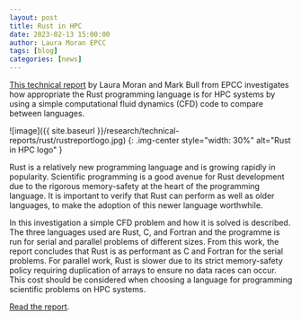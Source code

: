 ```yaml
---
layout: post
title: Rust in HPC
date: 2023-02-13 15:00:00
author: Laura Moran EPCC
tags: [blog] 
categories: [news]
---
```

[This technical report](https://zenodo.org/record/7620406) by Laura Moran and Mark Bull from EPCC investigates how appropriate the Rust programming language is for HPC systems by using a simple computational fluid dynamics (CFD) code to compare between languages.

<!--more-->

![image]({{ site.baseurl }}/research/technical-reports/rust/rustreportlogo.jpg)
{: .img-center style="width: 30%" 
alt="Rust in HPC logo" }

Rust is a relatively new programming language and is growing rapidly in popularity. Scientific programming is a good avenue for Rust development due to the rigorous memory-safety at the heart of the programming language. It is important to verify that Rust can perform as well as older languages, to make the adoption of this newer language worthwhile. 

In this investigation a simple CFD problem and how it is solved is described. The three languages used are Rust, C, and Fortran and the programme is run for serial and parallel problems of different sizes. From this work, the report concludes that Rust is as performant as C and Fortran for the serial problems. For parallel work, Rust is slower due to its strict memory-safety policy requiring duplication of arrays to ensure no data races can occur. This cost should be considered when choosing a language for programming scientific problems on HPC systems.

[Read the report](https://zenodo.org/record/7620406).

<!--

Image with scaling

![image]({{ site.baseurl }}/img/splash/221117-calendar.jpg)
{: .img-center style="width: 30%" 
alt="ARCHER2 calendar 2023" 
title="ARCHER2 calendar 2023"}

Image with scaling and url link

<a href="https://bit.ly/ARCHER2-Calendar-2023">
![[image]]({{ site.baseurl }}/img/splash/221117-calendar.jpg)</a>
{: .img-center style="width: 30%" 
alt="ARCHER2 calendar 2023" 
title="ARCHER2 calendar 2023" }




<img src="{{ site.baseurl }}/img/news/210127-IMG_0126.jpg" alt="ARCHER2" title="ARCHER2"/>

<img src="{{ site.baseurl }}/img/logos/euro-cc.jpg" alt="EuroCC" title="EuroCC" align="right" width="10%" />

<a href="https:www        ">
<img src="{{ site.baseurl }}/img/blog/211030-uk-stats-auth.jpg" alt="ARCHER2" title="ARCHER2" style="width: 30%"   /></a>



![image]({{ site.baseurl }}/img/blog/210412-systems-blog_pic2.jpg)
{: .img-center style="width: 60%" 
alt="ARCHER2" 
title="ARCHER2"}



<div>

<iframe title="Video"  width="1000" height="560" src="https://www.youtube.com/embed/UXHE7ljmhaQ" frameborder="0" allow="accelerometer; autoplay; encrypted-media; gyroscope; picture-in-picture" allowfullscreen></iframe>

</div>


-->